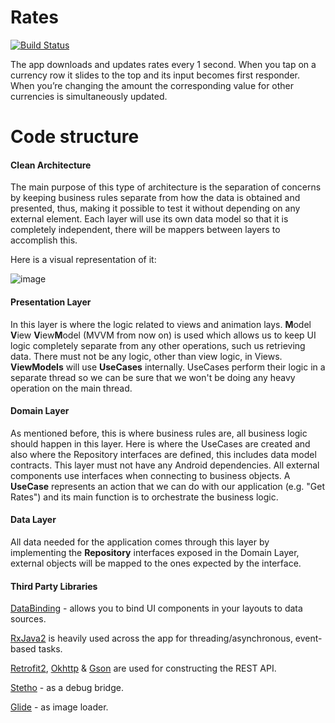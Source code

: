 # Rates

[![Build Status](https://app.bitrise.io/app/f51b9fb537a1db44/status.svg?token=WSn6kqNtFRklPwhl3MLS2g&branch=master)](https://app.bitrise.io/app/f51b9fb537a1db44#/builds)

The app downloads and updates rates every 1 second. When you tap on a currency row it slides to the top and its
input becomes first responder. When you’re changing the amount the corresponding value for other currencies is simultaneously
updated.



# Code structure


#### Clean Architecture
The main purpose of this type of architecture is the separation of concerns by keeping business rules separate from how the data is obtained and presented, thus, making it possible to test it without depending on any external element.
Each layer will use its own data model so that it is completely independent, there will be mappers between layers to accomplish this.


Here is a visual representation of it:

![image](https://user-images.githubusercontent.com/18377996/74106103-5aca9b00-4b6c-11ea-94c5-7683dab937a7.png)


#### Presentation Layer
In this layer is where the logic related to views and animation lays. **M**odel **V**iew **V**iew**M**odel (MVVM from now on) is used which allows us to keep UI logic completely separate from any other operations, such us retrieving data. There must not be any logic, other than view logic, in Views.
**ViewModels** will use **UseCases** internally. UseCases perform their logic in a separate thread so we can be sure that we won't be doing any heavy operation on the main thread.

#### Domain Layer
As mentioned before, this is where business rules are, all business logic should happen in this layer. Here is where the UseCases are created and also where the Repository interfaces are defined, this includes data model contracts.
This layer must not have any Android dependencies. All external components use interfaces when connecting to business objects.
A **UseCase** represents an action that we can do with our application (e.g. "Get Rates") and its main function is to orchestrate the business logic.

#### Data Layer
All data needed for the application comes through this layer by implementing the **Repository** interfaces exposed in the Domain Layer, external objects will be mapped to the ones expected by the interface.


#### Third Party Libraries
[DataBinding](https://developer.android.com/topic/libraries/data-binding) - allows you to bind UI components in your layouts to data sources.

[RxJava2](https://github.com/ReactiveX/RxJava/tree/2.x) is heavily used across the app for threading/asynchronous, event-based tasks.

[Retrofit2](https://square.github.io/retrofit/), [Okhttp](https://square.github.io/okhttp/) & [Gson](https://github.com/google/gson) are used for constructing the REST API.

[Stetho](http://developer.android.com/tools/testing-support-library/index.html#setup) - as a debug bridge.

[Glide](https://github.com/bumptech/glide) - as image loader.
